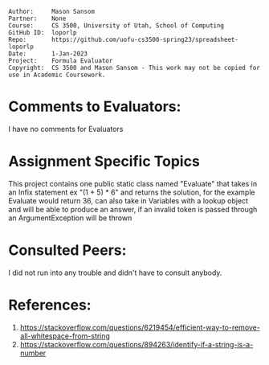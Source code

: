 ﻿```
Author:     Mason Sansom
Partner:    None
Course:     CS 3500, University of Utah, School of Computing
GitHub ID:  loporlp
Repo:       https://github.com/uofu-cs3500-spring23/spreadsheet-loporlp
Date:       1-Jan-2023
Project:    Formula Evaluator
Copyright:  CS 3500 and Mason Sansom - This work may not be copied for use in Academic Coursework.
```

# Comments to Evaluators:

I have no comments for Evaluators

# Assignment Specific Topics
This project contains one public
static class named "Evaluate" that takes in an Infix statement ex "(1 + 5) * 6" 
and returns the solution, for the example Evaluate would return 36, can also take in Variables
with a lookup object and will be able to produce an answer, if an invalid token is passed through
an ArgumentException will be thrown

# Consulted Peers:

I did not run into any trouble and didn't have to consult anybody.

# References:

1. https://stackoverflow.com/questions/6219454/efficient-way-to-remove-all-whitespace-from-string
2. https://stackoverflow.com/questions/894263/identify-if-a-string-is-a-number